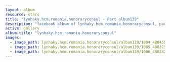 ```yaml
---
layout: album
resource: stars
title: "lynhaky.hcm.romania.honoraryconsul - Part album139"
description: "facebook album of lynhaky.hcm.romania.honoraryconsul, part album139."
active: gallery
album-title: "lynhaky.hcm.romania.honoraryconsul"
images:
  - image_path: lynhaky.hcm.romania.honoraryconsul/album139/1004_480450464_1168619981288627_2194857051290763452_n.jpg
  - image_path: lynhaky.hcm.romania.honoraryconsul/album139/1005_480329555_1168619621288663_5341576311949334769_n.jpg
  - image_path: lynhaky.hcm.romania.honoraryconsul/album139/1006_480282635_1168619677955324_5138726989100455566_n.jpg
---
```

